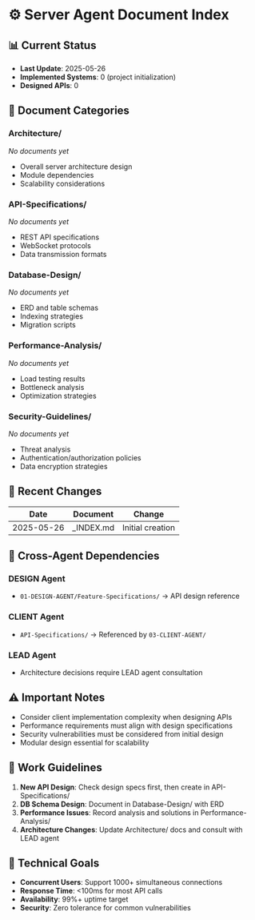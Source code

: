 # ⚙️ Server Agent Document Index

## 📊 Current Status
- **Last Update**: 2025-05-26
- **Implemented Systems**: 0 (project initialization)
- **Designed APIs**: 0

## 📁 Document Categories

### Architecture/
*No documents yet*
- Overall server architecture design
- Module dependencies
- Scalability considerations

### API-Specifications/
*No documents yet*
- REST API specifications
- WebSocket protocols
- Data transmission formats

### Database-Design/
*No documents yet*
- ERD and table schemas
- Indexing strategies
- Migration scripts

### Performance-Analysis/
*No documents yet*
- Load testing results
- Bottleneck analysis
- Optimization strategies

### Security-Guidelines/
*No documents yet*
- Threat analysis
- Authentication/authorization policies
- Data encryption strategies

## 🔄 Recent Changes
| Date | Document | Change |
|------|----------|--------|
| 2025-05-26 | _INDEX.md | Initial creation |

## 🔗 Cross-Agent Dependencies
### DESIGN Agent
- `01-DESIGN-AGENT/Feature-Specifications/` → API design reference

### CLIENT Agent  
- `API-Specifications/` → Referenced by `03-CLIENT-AGENT/`

### LEAD Agent
- Architecture decisions require LEAD agent consultation

## ⚠️ Important Notes
- Consider client implementation complexity when designing APIs
- Performance requirements must align with design specifications
- Security vulnerabilities must be considered from initial design
- Modular design essential for scalability

## 📝 Work Guidelines
1. **New API Design**: Check design specs first, then create in API-Specifications/
2. **DB Schema Design**: Document in Database-Design/ with ERD
3. **Performance Issues**: Record analysis and solutions in Performance-Analysis/
4. **Architecture Changes**: Update Architecture/ docs and consult with LEAD agent

## 🎯 Technical Goals
- **Concurrent Users**: Support 1000+ simultaneous connections
- **Response Time**: <100ms for most API calls
- **Availability**: 99%+ uptime target
- **Security**: Zero tolerance for common vulnerabilities